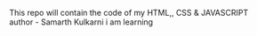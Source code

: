 <!-- # Web-Development -->
This repo will contain the code of  my HTML,, CSS &amp; JAVASCRIPT
<br>
author - Samarth Kulkarni
i am learning 
